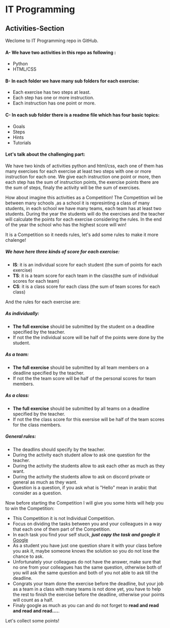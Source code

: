 # IT Programming

## Activities-Section

Weclome to IT Programming repo in GitHub.

#### A- We have two activities in this repo as following :
- Python
- HTML/CSS

#### B- In each folder we have many sub folders for each exercise:
- Each exercise has two steps at least.
- Each step has one or more instruction.
- Each instruction has one point or more.

#### C- In each sub folder there is a readme file which has four basic topics:
- Goals
- Steps
- Hints
- Tutorials

#### Let's talk about the challenging part:

We have two kinds of activities python and html/css, each one of them has many exercises for each exercise at least two steps with one or more instruction for each one.
We give each instruction one point or more, then each step has the sum of instruction points, the exercise points there are the sum of steps, finaly the activity will be the sum of exercises.

How about imagine this activities as a Competition!
The Competition wil be between many schools ,as a school it is represinting a class of many students, in each school we have many teams, each team has at least two students.
During the year the students will do the exercises and the teacher will calculate the points for each exercise considering the rules.
In the end of the year the school who has the highest score will win!

It is a Competition so it needs rules, let's add some rules to make it more chalenge!

##### *We have here three kinds of score for each exercise:*
- **IS**: it is an individual score for each student (the sum of points for each exercise)
- **TS**: it is a team score for each team in the class(the sum of individual scores for each team)
- **CS**: it is a class score for each class (the sum of team scores for each class)

And the rules for each exercise are:
##### As individually:
  - **The full exercise** should be submitted by the student on a deadline specified by the teacher.
  - If not the the individual score will be half of the points were done by the student.
  
##### As a team:
  - **The full exercise** should be submitted by all team members on a deadline specified by the teacher.
  - If not the the team score will be half of the personal scores for team members.
  
##### As a class:
  - **The full exercise** should be submitted by all teams on a deadline specified by the teacher.
  - If not the the class score for this exersise will be half of the team scores for the class members.

##### General rules:
  - The deadlins should specify by the teacher.
  - During the activity each student allow to ask one question for the teacher.
  - During the activity the students allow to ask each other as much as they want.
  - During the activity the students allow to ask on discord private or general as much as they want.
  - Question is a question, if you ask what is "Hello" mean in arabic that consider as a question.
  
Now before starting the Competition I will give you some hints will help you to win the Competition:
  - This Competition it is not Individual Competition.
  - Focus on dividing the tasks between you and your colleagues in a way that each one of them part of the Competition.
  - In each task you find your self stuck, ***just copy the task and google it*** [Google](httd://www.google.com)
  - As a student you have just one question share it with your class before you ask it, maybe someone knows the solution so       you do not lose the chance to ask.
  - Unfortunately your colleagues do not have the answer, make sure that no one from your colleagues has the same question,       otherwise both of you will ask the same question and both of you not able to ask till the deadline. 
  - Congrats your team done the exercise before the deadline, but your job as a team in a class with many teams is not done       yet, you have to help the rest to finish the exercise before the deadline, otherwise your points will count as a half.
  - Finaly google as much as you can and do not forget to **read and read and read and read....**.
  
Let's collect some points!
